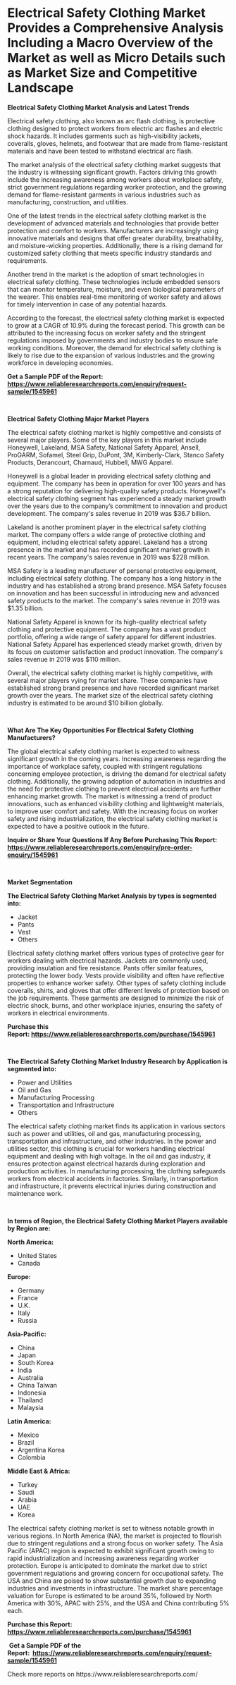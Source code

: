 <p><h1>Electrical Safety Clothing Market Provides a Comprehensive Analysis Including a Macro Overview of the Market as well as Micro Details such as Market Size and Competitive Landscape</h1></p><p><strong>Electrical Safety Clothing Market Analysis and Latest Trends</strong></p>
<p><p>Electrical safety clothing, also known as arc flash clothing, is protective clothing designed to protect workers from electric arc flashes and electric shock hazards. It includes garments such as high-visibility jackets, coveralls, gloves, helmets, and footwear that are made from flame-resistant materials and have been tested to withstand electrical arc flash.</p><p>The market analysis of the electrical safety clothing market suggests that the industry is witnessing significant growth. Factors driving this growth include the increasing awareness among workers about workplace safety, strict government regulations regarding worker protection, and the growing demand for flame-resistant garments in various industries such as manufacturing, construction, and utilities.</p><p>One of the latest trends in the electrical safety clothing market is the development of advanced materials and technologies that provide better protection and comfort to workers. Manufacturers are increasingly using innovative materials and designs that offer greater durability, breathability, and moisture-wicking properties. Additionally, there is a rising demand for customized safety clothing that meets specific industry standards and requirements.</p><p>Another trend in the market is the adoption of smart technologies in electrical safety clothing. These technologies include embedded sensors that can monitor temperature, moisture, and even biological parameters of the wearer. This enables real-time monitoring of worker safety and allows for timely intervention in case of any potential hazards.</p><p>According to the forecast, the electrical safety clothing market is expected to grow at a CAGR of 10.9% during the forecast period. This growth can be attributed to the increasing focus on worker safety and the stringent regulations imposed by governments and industry bodies to ensure safe working conditions. Moreover, the demand for electrical safety clothing is likely to rise due to the expansion of various industries and the growing workforce in developing economies.</p></p>
<p><strong>Get a Sample PDF of the Report:&nbsp; <a href="https://www.reliableresearchreports.com/enquiry/request-sample/1545961">https://www.reliableresearchreports.com/enquiry/request-sample/1545961</a></strong></p>
<p>&nbsp;</p>
<p><strong>Electrical Safety Clothing Major Market Players</strong></p>
<p><p>The electrical safety clothing market is highly competitive and consists of several major players. Some of the key players in this market include Honeywell, Lakeland, MSA Safety, National Safety Apparel, Ansell, ProGARM, Sofamel, Steel Grip, DuPont, 3M, Kimberly-Clark, Stanco Safety Products, Derancourt, Charnaud, Hubbell, MWG Apparel.</p><p>Honeywell is a global leader in providing electrical safety clothing and equipment. The company has been in operation for over 100 years and has a strong reputation for delivering high-quality safety products. Honeywell's electrical safety clothing segment has experienced a steady market growth over the years due to the company’s commitment to innovation and product development. The company's sales revenue in 2019 was $36.7 billion.</p><p>Lakeland is another prominent player in the electrical safety clothing market. The company offers a wide range of protective clothing and equipment, including electrical safety apparel. Lakeland has a strong presence in the market and has recorded significant market growth in recent years. The company's sales revenue in 2019 was $228 million.</p><p>MSA Safety is a leading manufacturer of personal protective equipment, including electrical safety clothing. The company has a long history in the industry and has established a strong brand presence. MSA Safety focuses on innovation and has been successful in introducing new and advanced safety products to the market. The company's sales revenue in 2019 was $1.35 billion.</p><p>National Safety Apparel is known for its high-quality electrical safety clothing and protective equipment. The company has a vast product portfolio, offering a wide range of safety apparel for different industries. National Safety Apparel has experienced steady market growth, driven by its focus on customer satisfaction and product innovation. The company's sales revenue in 2019 was $110 million.</p><p>Overall, the electrical safety clothing market is highly competitive, with several major players vying for market share. These companies have established strong brand presence and have recorded significant market growth over the years. The market size of the electrical safety clothing industry is estimated to be around $10 billion globally.</p></p>
<p>&nbsp;</p>
<p><strong>What Are The Key Opportunities For Electrical Safety Clothing Manufacturers?</strong></p>
<p><p>The global electrical safety clothing market is expected to witness significant growth in the coming years. Increasing awareness regarding the importance of workplace safety, coupled with stringent regulations concerning employee protection, is driving the demand for electrical safety clothing. Additionally, the growing adoption of automation in industries and the need for protective clothing to prevent electrical accidents are further enhancing market growth. The market is witnessing a trend of product innovations, such as enhanced visibility clothing and lightweight materials, to improve user comfort and safety. With the increasing focus on worker safety and rising industrialization, the electrical safety clothing market is expected to have a positive outlook in the future.</p></p>
<p><strong>Inquire or Share Your Questions If Any Before Purchasing This Report: <a href="https://www.reliableresearchreports.com/enquiry/pre-order-enquiry/1545961">https://www.reliableresearchreports.com/enquiry/pre-order-enquiry/1545961</a></strong></p>
<p>&nbsp;</p>
<p><strong>Market Segmentation</strong></p>
<p><strong>The Electrical Safety Clothing Market Analysis by types is segmented into:</strong></p>
<p><ul><li>Jacket</li><li>Pants</li><li>Vest</li><li>Others</li></ul></p>
<p><p>Electrical safety clothing market offers various types of protective gear for workers dealing with electrical hazards. Jackets are commonly used, providing insulation and fire resistance. Pants offer similar features, protecting the lower body. Vests provide visibility and often have reflective properties to enhance worker safety. Other types of safety clothing include coveralls, shirts, and gloves that offer different levels of protection based on the job requirements. These garments are designed to minimize the risk of electric shock, burns, and other workplace injuries, ensuring the safety of workers in electrical environments.</p></p>
<p><strong>Purchase this Report:&nbsp;<a href="https://www.reliableresearchreports.com/purchase/1545961">https://www.reliableresearchreports.com/purchase/1545961</a></strong></p>
<p>&nbsp;</p>
<p><strong>The Electrical Safety Clothing Market Industry Research by Application is segmented into:</strong></p>
<p><ul><li>Power and Utilities</li><li>Oil and Gas</li><li>Manufacturing Processing</li><li>Transportation and Infrastructure</li><li>Others</li></ul></p>
<p><p>The electrical safety clothing market finds its application in various sectors such as power and utilities, oil and gas, manufacturing processing, transportation and infrastructure, and other industries. In the power and utilities sector, this clothing is crucial for workers handling electrical equipment and dealing with high voltage. In the oil and gas industry, it ensures protection against electrical hazards during exploration and production activities. In manufacturing processing, the clothing safeguards workers from electrical accidents in factories. Similarly, in transportation and infrastructure, it prevents electrical injuries during construction and maintenance work.</p></p>
<p>&nbsp;</p>
<p><strong>In terms of Region, the Electrical Safety Clothing Market Players available by Region are:</strong></p>
<p>
    <p> <strong> North America: </strong>
        <ul>
            <li>United States</li>
            <li>Canada</li>
        </ul>
        </p> 
    <p> <strong> Europe: </strong>
        <ul>
            <li>Germany</li>
            <li>France</li>
            <li>U.K.</li>
            <li>Italy</li>
            <li>Russia</li>
        </ul>
        </p> 
    <p> <strong> Asia-Pacific: </strong>
        <ul>
            <li>China</li>
            <li>Japan</li>
            <li>South Korea</li>
            <li>India</li>
            <li>Australia</li>
            <li>China Taiwan</li>
            <li>Indonesia</li>
            <li>Thailand</li>
            <li>Malaysia</li>
        </ul>
        </p> 
    <p> <strong> Latin America: </strong>
        <ul>
            <li>Mexico</li>
            <li>Brazil</li>
            <li>Argentina Korea</li>
            <li>Colombia</li>
        </ul>
        </p> 
    <p> <strong> Middle East & Africa: </strong>
        <ul>
            <li>Turkey</li>
            <li>Saudi</li>
            <li>Arabia</li>
            <li>UAE</li>
            <li>Korea</li>
        </ul>
    </p>
    </p>
<p><p>The electrical safety clothing market is set to witness notable growth in various regions. In North America (NA), the market is projected to flourish due to stringent regulations and a strong focus on worker safety. The Asia Pacific (APAC) region is expected to exhibit significant growth owing to rapid industrialization and increasing awareness regarding worker protection. Europe is anticipated to dominate the market due to strict government regulations and growing concern for occupational safety. The USA and China are poised to show substantial growth due to expanding industries and investments in infrastructure. The market share percentage valuation for Europe is estimated to be around 35%, followed by North America with 30%, APAC with 25%, and the USA and China contributing 5% each.</p></p>
<p><strong>Purchase this Report: <a href="https://www.reliableresearchreports.com/purchase/1545961">https://www.reliableresearchreports.com/purchase/1545961</a></strong></p>
<p>&nbsp;<strong>Get a Sample PDF of the Report:&nbsp;&nbsp;<a href="https://www.reliableresearchreports.com/enquiry/request-sample/1545961">https://www.reliableresearchreports.com/enquiry/request-sample/1545961</a></strong></p>
<p><strong></strong></p>
<p>Check more reports on https://www.reliableresearchreports.com/</p>